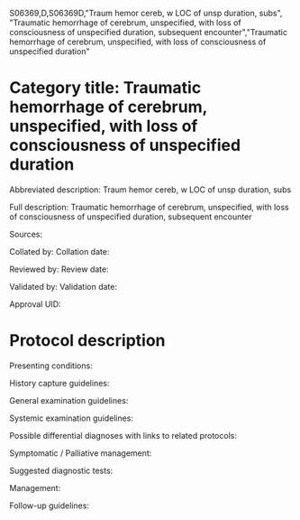 S06369,D,S06369D,"Traum hemor cereb, w LOC of unsp duration, subs", "Traumatic hemorrhage of cerebrum, unspecified, with loss of consciousness of unspecified duration, subsequent encounter","Traumatic hemorrhage of cerebrum, unspecified, with loss of consciousness of unspecified duration"
# Category title: Traumatic hemorrhage of cerebrum, unspecified, with loss of consciousness of unspecified duration

Abbreviated description: Traum hemor cereb, w LOC of unsp duration, subs

Full description: Traumatic hemorrhage of cerebrum, unspecified, with loss of consciousness of unspecified duration, subsequent encounter

Sources:

Collated by:
Collation date:

Reviewed by:
Review date:

Validated by:
Validation date:

Approval UID:

# Protocol description

Presenting conditions:

History capture guidelines:

General examination guidelines:

Systemic examination guidelines:

Possible differential diagnoses with links to related protocols:

Symptomatic / Palliative management:

Suggested diagnostic tests:

Management:

Follow-up guidelines:
